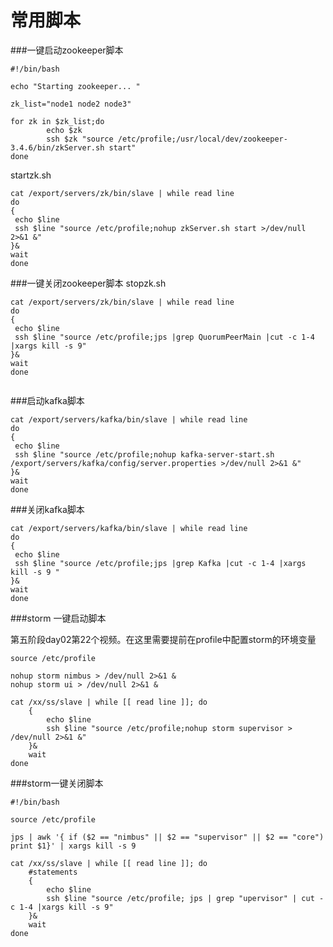 # 常用脚本


###一键启动zookeeper脚本 

```
#!/bin/bash

echo "Starting zookeeper... "

zk_list="node1 node2 node3"

for zk in $zk_list;do
        echo $zk
        ssh $zk "source /etc/profile;/usr/local/dev/zookeeper-3.4.6/bin/zkServer.sh start"
done

```

startzk.sh

```
cat /export/servers/zk/bin/slave | while read line
do
{
 echo $line
 ssh $line "source /etc/profile;nohup zkServer.sh start >/dev/null 2>&1 &"
}&
wait
done 

```


###一键关闭zookeeper脚本
stopzk.sh

```
cat /export/servers/zk/bin/slave | while read line
do
{
 echo $line
 ssh $line "source /etc/profile;jps |grep QuorumPeerMain |cut -c 1-4 |xargs kill -s 9"
}&
wait
done 


```

###启动kafka脚本

```
cat /export/servers/kafka/bin/slave | while read line
do
{
 echo $line
 ssh $line "source /etc/profile;nohup kafka-server-start.sh /export/servers/kafka/config/server.properties >/dev/null 2>&1 &"
}&
wait
done 

```

###关闭kafka脚本

```
cat /export/servers/kafka/bin/slave | while read line
do
{
 echo $line
 ssh $line "source /etc/profile;jps |grep Kafka |cut -c 1-4 |xargs kill -s 9 "
}&
wait
done 
```



###storm 一键启动脚本

第五阶段day02第22个视频。在这里需要提前在profile中配置storm的环境变量

```
source /etc/profile

nohup storm nimbus > /dev/null 2>&1 &
nohup storm ui > /dev/null 2>&1 &

cat /xx/ss/slave | while [[ read line ]]; do
	{
		echo $line
		ssh $line "source /etc/profile;nohup storm supervisor > /dev/null 2>&1 &"
	}&
	wait
done

```

###storm一键关闭脚本

```
#!/bin/bash

source /etc/profile

jps | awk '{ if ($2 == "nimbus" || $2 == "supervisor" || $2 == "core") print $1}' | xargs kill -s 9

cat /xx/ss/slave | while [[ read line ]]; do
	#statements
	{
		echo $line
		ssh $line "source /etc/profile; jps | grep "upervisor" | cut -c 1-4 |xargs kill -s 9"
	}&
	wait
done

```



<!--
create time: 2018-03-13 21:28:14
Author: Alfred

This file is created by Marboo<http://marboo.io> template file $MARBOO_HOME/.media/starts/default.md
本文件由 Marboo<http://marboo.io> 模板文件 $MARBOO_HOME/.media/starts/default.md 创建
-->

